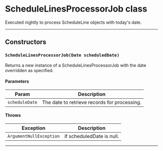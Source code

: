 # ScheduleLinesProcessorJob class

Executed nightly to process ScheduleLine objects with today's date.

---
## Constructors
### `ScheduleLinesProcessorJob(Date scheduledDate)`

Returns a new instance of a ScheduleLinesProcessorJob with the date overridden as specified.
#### Parameters
|Param|Description|
|-----|-----------|
|`scheduleDate` |  The date to retrieve records for processing. |

#### Throws
|Exception|Description|
|---------|-----------|
|`ArgumentNullException` |  if scheduledDate is null. |

---
